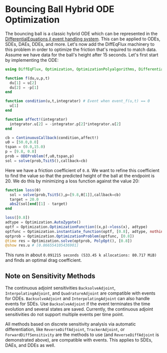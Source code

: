 # Bouncing Ball Hybrid ODE Optimization

The bouncing ball is a classic hybrid ODE which can be represented in
the [DifferentialEquations.jl event handling system](https://diffeq.sciml.ai/stable/features/callback_functions/). This can be applied to ODEs, SDEs, DAEs, DDEs,
and more. Let's now add the DiffEqFlux machinery to this
problem in order to optimize the friction that's required to match
data. Assume we have data for the ball's height after 15 seconds. Let's
first start by implementing the ODE:

```julia
using DiffEqFlux, Optimization, OptimizationPolyalgorithms, DifferentialEquations

function f(du,u,p,t)
  du[1] = u[2]
  du[2] = -p[1]
end

function condition(u,t,integrator) # Event when event_f(u,t) == 0
  u[1]
end

function affect!(integrator)
  integrator.u[2] = -integrator.p[2]*integrator.u[2]
end

cb = ContinuousCallback(condition,affect!)
u0 = [50.0,0.0]
tspan = (0.0,15.0)
p = [9.8, 0.8]
prob = ODEProblem(f,u0,tspan,p)
sol = solve(prob,Tsit5(),callback=cb)
```

Here we have a friction coefficient of `0.8`. We want to refine this
coefficient to find the value so that the predicted height of the ball
at the endpoint is 20. We do this by minimizing a loss function against
the value 20:

```julia
function loss(θ)
  sol = solve(prob,Tsit5(),p=[9.8,θ[1]],callback=cb)
  target = 20.0
  abs2(sol[end][1] - target)
end

loss([0.8])
adtype = Optimization.AutoZygote()
optf = Optimization.OptimizationFunction((x,p)->loss(x), adtype)
optfunc = Optimization.instantiate_function(optf, [0.8], adtype, nothing)
optprob = Optimization.OptimizationProblem(optfunc, [0.8])
@time res = Optimization.solve(optprob, PolyOpt(), [0.8])
@show res.u # [0.866554105436901]
```

This runs in about `0.091215 seconds (533.45 k allocations: 80.717 MiB)` and finds
an optimal drag coefficient.

## Note on Sensitivity Methods

The continuous adjoint sensitivities `BacksolveAdjoint`, `InterpolatingAdjoint`,
and `QuadratureAdjoint` are compatible with events for ODEs. `BacksolveAdjoint` and
`InterpolatingAdjoint` can also handle events for SDEs. Use `BacksolveAdjoint` if
the event terminates the time evolution and several states are saved. Currently,
the continuous adjoint sensitivities do not support multiple events per time point.

All methods based on discrete sensitivity analysis via automatic differentiation,
like `ReverseDiffAdjoint`, `TrackerAdjoint`, or `ForwardDiffSensitivity` are the methods
to use (and `ReverseDiffAdjoint` is demonstrated above), are compatible with events.
This applies to SDEs, DAEs, and DDEs as well.
